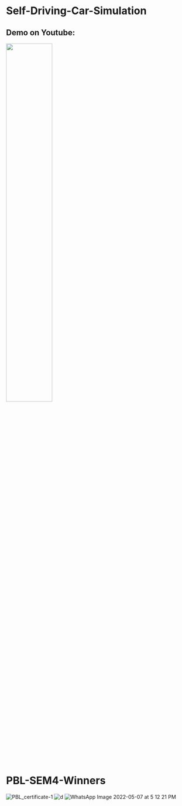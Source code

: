 # Self-Driving-Car-Simulation
## Demo on Youtube: 
[<img src="https://www.youtube.com/watch?v=im5DmQXO7RE" width="50%">](https://www.youtube.com/watch?v=im5DmQXO7RE "Self Driving Car Simulation Demo")

# PBL-SEM4-Winners
![PBL_certificate-1](https://user-images.githubusercontent.com/75126845/170635315-3807caa1-ced4-4439-8364-e1a4ed6c44ab.png)
![d](https://user-images.githubusercontent.com/75126845/169221440-7626ae23-420c-4862-88f4-31a28cce5784.jpeg)
![WhatsApp Image 2022-05-07 at 5 12 21 PM](https://user-images.githubusercontent.com/75126845/169221542-f69a9d78-0c72-4320-b554-ade2706daedd.jpeg)
